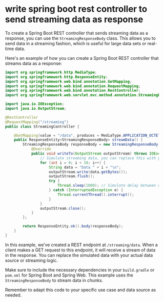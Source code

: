 # write spring boot rest controller to send streaming data as response

To create a Spring Boot REST controller that sends streaming data as a response, you can use the `StreamingResponseBody` class. This allows you to send data in a streaming fashion, which is useful for large data sets or real-time data.

Here's an example of how you can create a Spring Boot REST controller that streams data as a response:

```java
import org.springframework.http.MediaType;
import org.springframework.http.ResponseEntity;
import org.springframework.web.bind.annotation.GetMapping;
import org.springframework.web.bind.annotation.RequestMapping;
import org.springframework.web.bind.annotation.RestController;
import org.springframework.web.servlet.mvc.method.annotation.StreamingResponseBody;

import java.io.IOException;
import java.io.OutputStream;

@RestController
@RequestMapping("/streaming")
public class StreamingController {

    @GetMapping(value = "/data", produces = MediaType.APPLICATION_OCTET_STREAM_VALUE)
    public ResponseEntity<StreamingResponseBody> streamData() {
        StreamingResponseBody responseBody = new StreamingResponseBody() {
            @Override
            public void writeTo(OutputStream outputStream) throws IOException {
                // Simulate streaming data, you can replace this with your data source
                for (int i = 0; i < 10; i++) {
                    String data = "Data " + i + "\n";
                    outputStream.write(data.getBytes());
                    outputStream.flush();
                    try {
                        Thread.sleep(1000); // Simulate delay between data chunks
                    } catch (InterruptedException e) {
                        Thread.currentThread().interrupt();
                    }
                }
                outputStream.close();
            }
        };

        return ResponseEntity.ok().body(responseBody);
    }
}
```

In this example, we've created a REST endpoint at `/streaming/data`. When a client makes a GET request to this endpoint, it will receive a stream of data in the response. You can replace the simulated data with your actual data source or streaming logic.

Make sure to include the necessary dependencies in your `build.gradle` or `pom.xml` for Spring Boot and Spring Web. This example uses the `StreamingResponseBody` to stream data in chunks.

Remember to adapt this code to your specific use case and data source as needed.